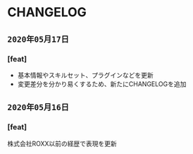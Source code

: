 # CHANGELOG

## `2020年05月17日`

### [feat]
- 基本情報やスキルセット、プラグインなどを更新
- 変更差分を分かり易くするため、新たにCHANGELOGを追加

## `2020年05月16日`

### [feat]
株式会社ROXX以前の経歴で表現を更新
